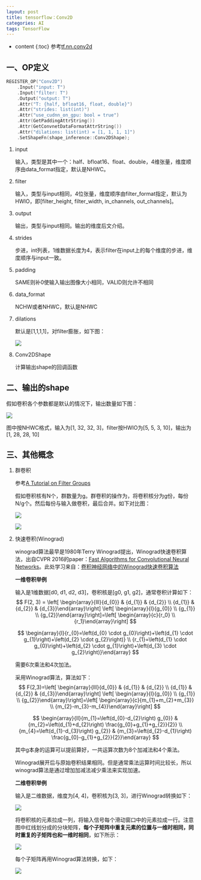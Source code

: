 ```yaml
---
layout: post
title: tensorflow：Conv2D
categories: AI
tags: TensorFlow
---
```


* content
{:toc}
参考[tf.nn.conv2d](https://www.tensorflow.org/api_docs/python/tf/nn/conv2d)

## 一、OP定义

```c++
REGISTER_OP("Conv2D")
    .Input("input: T")
    .Input("filter: T")
    .Output("output: T")
    .Attr("T: {half, bfloat16, float, double}")
    .Attr("strides: list(int)")
    .Attr("use_cudnn_on_gpu: bool = true")
    .Attr(GetPaddingAttrString())
    .Attr(GetConvnetDataFormatAttrString())
    .Attr("dilations: list(int) = [1, 1, 1, 1]")
    .SetShapeFn(shape_inference::Conv2DShape);
```

<!--more-->

1. input

   输入，类型是其中一个：half、bfloat16、float、double，4维张量，维度顺序由data_format指定，默认是NHWC。

2. filter

   输入，类型与input相同，4位张量，维度顺序由filter_format指定，默认为HWIO，即[filter_height, filter_width, in_channels, out_channels]。

3. output

   输出，类型与input相同。输出的维度后文介绍。

4. strides

   步进，int列表，1维数据长度为4，表示filter在input上的每个维度的步进，维度顺序与input一致。

5. padding

   SAME则补0使输入输出图像大小相同，VALID则允许不相同

6. data_format

   NCHW或者NHWC，默认是NHWC

7. dilations

   默认是[1,1,1,1]，对filter膨胀，如下图：

   ![](https://harmonyhu.github.io/img/conv2d1.jpg)

8. Conv2DShape

   计算输出shape的回调函数



## 二、输出的shape

假如卷积各个参数都是默认的情况下，输出数量如下图：

![](https://harmonyhu.github.io/img/conv2d2.jpg)

图中按NHWC格式，输入为[1, 32, 32, 3]，filter按HWIO为[5, 5, 3, 10]，输出为[1, 28, 28, 10]

## 三、其他概念

1. 群卷积

   参考[A Tutorial on Filter Groups](https://blog.yani.io/filter-group-tutorial/)

   假如卷积核有N个，群数量为g。群卷积的操作为，将卷积核分为g份，每份N/g个。然后每份与输入做卷积，最后合并。如下对比图：

   ![](https://harmonyhu.github.io/img/conv2d3.jpg)

   ![](https://harmonyhu.github.io/img/conv2d4.jpg)



2. 快速卷积(Winograd)

   winograd算法最早是1980年Terry Winograd提出，Winograd快速卷积算法，出自CVPR 2016的paper：[Fast Algorithms for Convolutional Neural Networks](https://arxiv.org/abs/1509.09308)。此处学习来自：[卷积神经网络中的Winograd快速卷积算法](https://www.cnblogs.com/shine-lee/p/10906535.html)

   **一维卷积举例**

   输入是1维数据[d0, d1, d2, d3]，卷积核是[g0, g1, g2]，通常卷积计算如下：
   $$
   F(2, 3) = \left[ \begin{array}{lll}{d_{0}} & {d_{1}} & {d_{2}} \\ {d_{1}} & {d_{2}} & {d_{3}}\end{array}\right] \left[ \begin{array}{l}{g_{0}} \\ {g_{1}} \\ {g_{2}}\end{array}\right]=\left[ \begin{array}{c}{r_0} \\ {r_1}\end{array}\right]
   $$

   $$
   \begin{array}{l}{r_{0}=\left(d_{0} \cdot g_{0}\right)+\left(d_{1} \cdot g_{1}\right)+\left(d_{2} \cdot g_{2}\right)} \\ {r_{1}=\left(d_{1} \cdot g_{0}\right)+\left(d_{2} \cdot g_{1}\right)+\left(d_{3} \cdot g_{2}\right)}\end{array}
   $$

   需要6次乘法和4次加法。

   采用Winograd算法，算法如下：
   $$
   F(2,3)=\left[ \begin{array}{lll}{d_{0}} & {d_{1}} & {d_{2}} \\ {d_{1}} & {d_{2}} & {d_{3}}\end{array}\right] \left[ \begin{array}{l}{g_{0}} \\ {g_{1}} \\ {g_{2}}\end{array}\right]=\left[ \begin{array}{c}{m_{1}+m_{2}+m_{3}} \\ {m_{2}-m_{3}-m_{4}}\end{array}\right]
   $$

   $$
   \begin{array}{ll}{m_{1}=\left(d_{0}-d_{2}\right) g_{0}} & {m_{2}=\left(d_{1}+d_{2}\right) \frac{g_{0}+g_{1}+g_{2}}{2}} \\ {m_{4}=\left(d_{1}-d_{3}\right) g_{2}} & {m_{3}=\left(d_{2}-d_{1}\right) \frac{g_{0}-g_{1}+g_{2}}{2}}\end{array}
   $$

   其中g本身的运算可以提前算好，一共运算次数为8个加减法和4个乘法。

   Winograd展开后与原始卷积结果相同。但是通常乘法运算时间比较长，所以winograd算法是通过增加加减法减少乘法来实现加速。

   **二维卷积举例**

   输入是二维数据，维度为[4, 4]，卷积核为[3, 3]，进行Winograd转换如下：

   ![](https://harmonyhu.github.io/img/conv2d5.jpg)

   将卷积核的元素拉成一列，将输入信号每个滑动窗口中的元素拉成一行。注意图中红线划分成的分块矩阵，**每个子矩阵中重复元素的位置与一维时相同，同时重复的子矩阵也和一维时相同**，如下所示：

   ![](https://harmonyhu.github.io/img/conv2d6.jpg)

   每个子矩阵再用Winograd算法转换，如下：

   ![](https://harmonyhu.github.io/img/conv2d7.jpg)



